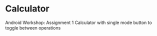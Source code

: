 # Calculator
Android Workshop: Assignment 1 Calculator with single mode button to toggle between operations
